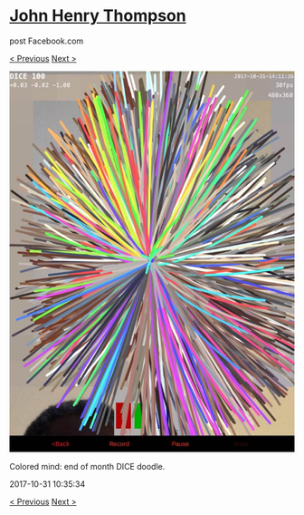 # [John Henry Thompson](../README.md)
post Facebook.com

[< Previous](2017-10-31-1.md) [Next >](2017-10-31-3.md)

[![](../media/2017-10-31/Timeline-Photos-Colored-mind-end-of-month-DICE-doodle-1.jpg)](../README.md)

Colored mind: end of month DICE doodle.

2017-10-31 10:35:34

[< Previous](2017-10-31-1.md) [Next >](2017-10-31-3.md)